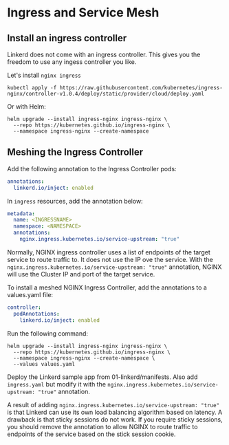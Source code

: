# Ingress and Service Mesh

## Install an ingress controller

Linkerd does not come with an ingress controller. This gives you the freedom to use any ingess controller you like.

Let's install `nginx ingress`

```
kubectl apply -f https://raw.githubusercontent.com/kubernetes/ingress-nginx/controller-v1.0.4/deploy/static/provider/cloud/deploy.yaml
```

Or with Helm:

```
helm upgrade --install ingress-nginx ingress-nginx \
  --repo https://kubernetes.github.io/ingress-nginx \
  --namespace ingress-nginx --create-namespace
```

## Meshing the Ingress Controller

Add the following annotation to the Ingress Controller pods:

```yaml
annotations:
  linkerd.io/inject: enabled
```

In `ingress` resources, add the annotation below:

```yaml
metadata:
  name: <INGRESSNAME>
  namespace: <NAMESPACE>
  annotations:
    nginx.ingress.kubernetes.io/service-upstream: "true"
```

Normally, NGINX ingress controller uses a list of endpoints of the target service to route traffic to. It does not use the IP ove the service. With the `nginx.ingress.kubernetes.io/service-upstream: "true"` annotation, NGINX will use the Cluster IP and port of the target service.

To install a meshed NGINX Ingress Controller, add the annotations to a values.yaml file:

```yaml
controller:
  podAnnotations:
    linkerd.io/inject: enabled
```

Run the following command:

```
helm upgrade --install ingress-nginx ingress-nginx \
  --repo https://kubernetes.github.io/ingress-nginx \
  --namespace ingress-nginx --create-namespace \
  --values values.yaml
```

Deploy the Linkerd sample app from 01-linkerd/manifests. Also add `ingress.yaml` but modify it with the `nginx.ingress.kubernetes.io/service-upstream: "true"` annotation.

A result of adding `nginx.ingress.kubernetes.io/service-upstream: "true"` is that Linkerd can use its own load balancing algorithm based on latency. A drawback is that sticky sessions do not work. If you require sticky sessions, you should remove the annotation to allow NGINX to route traffic to endpoints of the service based on the stick session cookie.